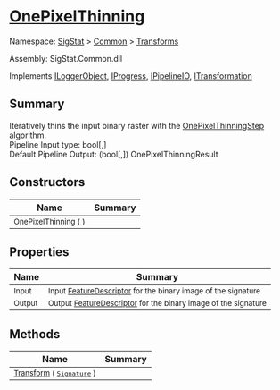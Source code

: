 # [OnePixelThinning](./OnePixelThinning.md)

Namespace: [SigStat]() > [Common](./../README.md) > [Transforms](./README.md)

Assembly: SigStat.Common.dll

Implements [ILoggerObject](./../ILoggerObject.md), [IProgress](./../Helpers/IProgress.md), [IPipelineIO](./../Pipeline/IPipelineIO.md), [ITransformation](./../ITransformation.md)

## Summary
Iteratively thins the input binary raster with the [OnePixelThinningStep](https://github.com/hargitomi97/sigstat/blob/master/docs/md/SigStat/Common/Algorithms/OnePixelThinningStep.md) algorithm.  <br>Pipeline Input type: bool[,]<br>Default Pipeline Output: (bool[,]) OnePixelThinningResult

## Constructors

| Name | Summary | 
| --- | --- | 
| <sub>OnePixelThinning (  )</sub><div style="z-index: 1; position: absolute;"><img width=200 style="max-height:100%;max-width:100%;"/></div>| <sub></sub>| <br>


## Properties

| Name | Summary | 
| --- | --- | 
| <sub>Input</sub><div style="z-index: 1; position: absolute;"><img width=200 style="max-height:100%;max-width:100%;"/></div>| <sub>Input [FeatureDescriptor](https://github.com/hargitomi97/sigstat/blob/master/docs/md/SigStat/Common/FeatureDescriptor.md) for the binary image of the signature</sub>| <br>
| <sub>Output</sub><div style="z-index: 1; position: absolute;"><img width=200 style="max-height:100%;max-width:100%;"/></div>| <sub>Output [FeatureDescriptor](https://github.com/hargitomi97/sigstat/blob/master/docs/md/SigStat/Common/FeatureDescriptor.md) for the binary image of the signature</sub>| <br>


## Methods

| Name | Summary | 
| --- | --- | 
| <sub>[Transform](./Methods/OnePixelThinning-100663684.md) ( [`Signature`](./../Signature.md) )</sub><div style="z-index: 1; position: absolute;"><img width=200 style="max-height:100%;max-width:100%;"/></div>| <sub></sub>| <br>


